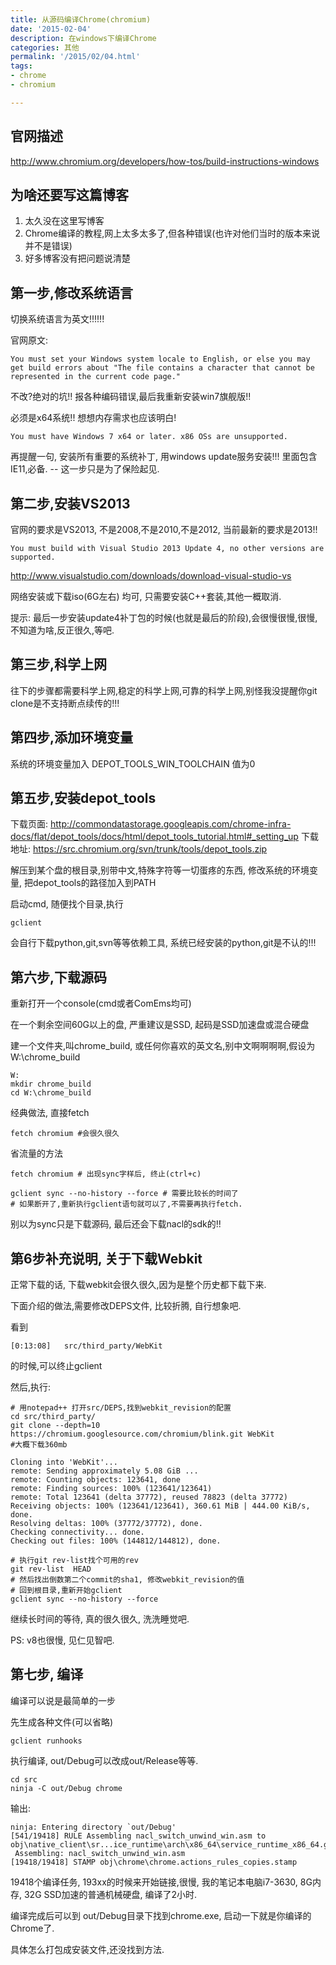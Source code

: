 ```yaml
---
title: 从源码编译Chrome(chromium)
date: '2015-02-04'
description: 在windows下编译Chrome
categories: 其他
permalink: '/2015/02/04.html'
tags: 
- chrome
- chromium

---
```


官网描述
------------------------------------

http://www.chromium.org/developers/how-tos/build-instructions-windows


为啥还要写这篇博客
------------------------------------

1. 太久没在这里写博客
2. Chrome编译的教程,网上太多太多了,但各种错误(也许对他们当时的版本来说并不是错误)
3. 好多博客没有把问题说清楚

第一步,修改系统语言
------------------------------------

切换系统语言为英文!!!!!!

官网原文: 

```
You must set your Windows system locale to English, or else you may get build errors about "The file contains a character that cannot be represented in the current code page."
```

不改?绝对的坑!! 报各种编码错误,最后我重新安装win7旗舰版!!

必须是x64系统!! 想想内存需求也应该明白!

```
You must have Windows 7 x64 or later. x86 OSs are unsupported.
```

再提醒一句, 安装所有重要的系统补丁, 用windows update服务安装!!! 里面包含IE11,必备. -- 这一步只是为了保险起见.

第二步,安装VS2013
-------------------------------------

官网的要求是VS2013, 不是2008,不是2010,不是2012, 当前最新的要求是2013!!

```
You must build with Visual Studio 2013 Update 4, no other versions are supported.
```

http://www.visualstudio.com/downloads/download-visual-studio-vs

网络安装或下载iso(6G左右) 均可, 只需要安装C++套装,其他一概取消.

提示: 最后一步安装update4补丁包的时候(也就是最后的阶段),会很慢很慢,很慢,不知道为啥,反正很久,等吧.

第三步,科学上网
-----------------------------------

往下的步骤都需要科学上网,稳定的科学上网,可靠的科学上网,别怪我没提醒你git clone是不支持断点续传的!!!

第四步,添加环境变量
----------------------------------

系统的环境变量加入 DEPOT_TOOLS_WIN_TOOLCHAIN 值为0


第五步,安装depot_tools
------------------------------------

下载页面: http://commondatastorage.googleapis.com/chrome-infra-docs/flat/depot_tools/docs/html/depot_tools_tutorial.html#_setting_up
下载地址: https://src.chromium.org/svn/trunk/tools/depot_tools.zip

解压到某个盘的根目录,别带中文,特殊字符等一切蛋疼的东西, 修改系统的环境变量, 把depot_tools的路径加入到PATH

启动cmd, 随便找个目录,执行

```
gclient
```

会自行下载python,git,svn等等依赖工具, 系统已经安装的python,git是不认的!!!


第六步,下载源码
------------------------------------

重新打开一个console(cmd或者ComEms均可)

在一个剩余空间60G以上的盘, 严重建议是SSD, 起码是SSD加速盘或混合硬盘

建一个文件夹,叫chrome_build, 或任何你喜欢的英文名,别中文啊啊啊啊,假设为 W:\chrome_build

```
W:
mkdir chrome_build
cd W:\chrome_build
```

经典做法, 直接fetch

```
fetch chromium #会很久很久
```

省流量的方法

```
fetch chromium # 出现sync字样后, 终止(ctrl+c)

gclient sync --no-history --force # 需要比较长的时间了
# 如果断开了,重新执行gclient语句就可以了,不需要再执行fetch.
```

别以为sync只是下载源码, 最后还会下载nacl的sdk的!!

第6步补充说明, 关于下载Webkit
----------------------------------

正常下载的话, 下载webkit会很久很久,因为是整个历史都下载下来.

下面介绍的做法,需要修改DEPS文件, 比较折腾, 自行想象吧.


看到

```
[0:13:08]   src/third_party/WebKit
```

的时候,可以终止gclient

然后,执行:

```
# 用notepad++ 打开src/DEPS,找到webkit_revision的配置
cd src/third_party/
git clone --depth=10 https://chromium.googlesource.com/chromium/blink.git WebKit
#大概下载360mb

Cloning into 'WebKit'...
remote: Sending approximately 5.08 GiB ...
remote: Counting objects: 123641, done
remote: Finding sources: 100% (123641/123641)
remote: Total 123641 (delta 37772), reused 78823 (delta 37772)
Receiving objects: 100% (123641/123641), 360.61 MiB | 444.00 KiB/s, done.
Resolving deltas: 100% (37772/37772), done.
Checking connectivity... done.
Checking out files: 100% (144812/144812), done.

# 执行git rev-list找个可用的rev
git rev-list  HEAD
# 然后找出倒数第二个commit的sha1, 修改webkit_revision的值
# 回到根目录,重新开始gclient
gclient sync --no-history --force
```

继续长时间的等待, 真的很久很久, 洗洗睡觉吧.

PS: v8也很慢, 见仁见智吧.

第七步, 编译
--------------------------------------

编译可以说是最简单的一步

先生成各种文件(可以省略)
```
gclient runhooks
```

执行编译, out/Debug可以改成out/Release等等.
```
cd src
ninja -C out/Debug chrome
```

输出:

```
ninja: Entering directory `out/Debug'
[541/19418] RULE Assembling nacl_switch_unwind_win.asm to obj\native_client\sr...ice_runtime\arch\x86_64\service_runtime_x86_64.gen\nacl_switch_unwind_win.obj.
 Assembling: nacl_switch_unwind_win.asm
[19418/19418] STAMP obj\chrome\chrome.actions_rules_copies.stamp
```

19418个编译任务, 193xx的时候来开始链接,很慢, 我的笔记本电脑i7-3630, 8G内存, 32G SSD加速的普通机械硬盘, 编译了2小时.

编译完成后可以到 out/Debug目录下找到chrome.exe, 启动一下就是你编译的Chrome了.

具体怎么打包成安装文件,还没找到方法.


